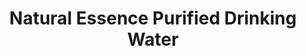 ---
title: "Natural Essence Purified Drinking Water"
url: /baguio/natural-essence-purified-drinking-water/
shop: Wasser
---